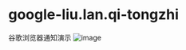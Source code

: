 # google-liu.lan.qi-tongzhi
谷歌浏览器通知演示
![image](https://cloud.githubusercontent.com/assets/13098589/17222713/4f64db7a-552c-11e6-80ad-17292dfd7a8e.png)
